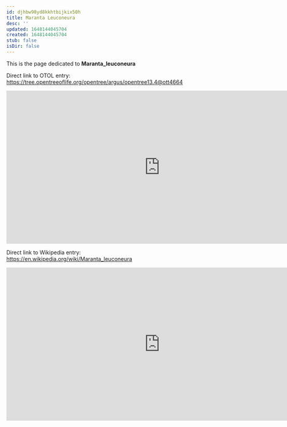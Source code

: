 ```yaml
---
id: djhbw98yd8kkhtbijkix50h
title: Maranta Leuconeura
desc: ''
updated: 1648144045704
created: 1648144045704
stub: false
isDir: false
---
```

This is the page dedicated to **Maranta_leuconeura**


Direct link to OTOL entry: https://tree.opentreeoflife.org/opentree/argus/opentree13.4@ott4664



<html>
    <body>
    <iframe src="https://tree.opentreeoflife.org/opentree/argus/opentree13.4@ott4664"
    width="800" height="400" frameborder="0" allowfullscreen> </iframe>
    </body>
</html>
    


Direct link to Wikipedia entry: https://en.wikipedia.org/wiki/Maranta_leuconeura



<html>
    <body>
    <iframe src="https://en.wikipedia.org/wiki/Maranta_leuconeura"
    width="800" height="400" frameborder="0" allowfullscreen> </iframe>
    </body>
</html>
    
